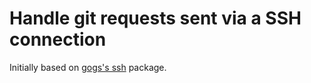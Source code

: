 # Handle git requests sent via a SSH connection

Initially based on [gogs's ssh](https://github.com/gogits/gogs/blob/master/modules/ssh/ssh.go) package.
